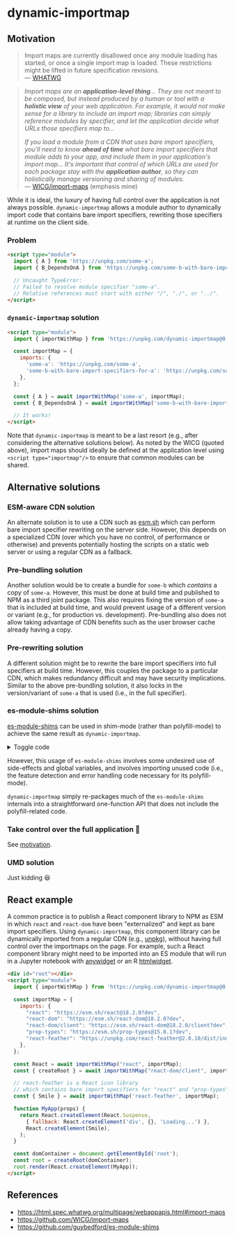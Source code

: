 # dynamic-importmap

## Motivation

> Import maps are currently disallowed once any module loading has started, or once a single import map is loaded.
> These restrictions might be lifted in future specification revisions.<br/>
> &mdash; [WHATWG](https://html.spec.whatwg.org/multipage/webappapis.html#import-maps)


> *Import maps are an __application-level thing__... They are not meant to be composed, but instead produced by a human or tool with a __holistic view__ of your web application. For example, it would not make sense for a library to include an import map; libraries can simply reference modules by specifier, and let the application decide what URLs those specifiers map to...*
> 
> *If you load a module from a CDN that uses bare import specifiers, you'll need to know __ahead of time__ what bare import specifiers that module adds to your app, and include them in your application's import map... It's important that control of which URLs are used for each package stay with the __application author__, so they can holistically manage versioning and sharing of modules.*<br/>
> &mdash; [WICG/import-maps](https://github.com/WICG/import-maps#scope) (emphasis mine)


While it is ideal, the luxury of having full control over the application is not always possible.
`dynamic-importmap` allows a module author to dynamically import code that contains bare import specifiers, rewriting those specifiers at runtime on the client side.

### Problem

```html
<script type="module">
  import { A } from 'https://unpkg.com/some-a';
  import { B_DependsOnA } from 'https://unpkg.com/some-b-with-bare-import-specifiers-for-a';

  // Uncaught TypeError:
  // Failed to resolve module specifier "some-a".
  // Relative references must start with either "/", "./", or "../".
</script>
```

### `dynamic-importmap` solution

```html
<script type="module">
  import { importWithMap } from 'https://unpkg.com/dynamic-importmap@0.0.1';

  const importMap = {
    imports: {
      'some-a': 'https://unpkg.com/some-a',
      'some-b-with-bare-import-specifiers-for-a': 'https://unpkg.com/some-b-with-bare-import-specifiers-for-a',
    },
  };

  const { A } = await importWithMap('some-a', importMap);
  const { B_DependsOnA } = await importWithMap('some-b-with-bare-import-specifiers-for-a', importMap);

  // It works!
</script>
```

Note that `dynamic-importmap` is meant to be a last resort (e.g., after considering the alternative solutions below).
As noted by the WICG (quoted above), import maps should ideally be defined at the application level using `<script type="importmap"/>` to ensure that common modules can be shared.

## Alternative solutions

### ESM-aware CDN solution

An alternate solution is to use a CDN such as [esm.sh](https://esm.sh/) which can perform bare import specifier rewriting on the server side.
However, this depends on a specialized CDN (over which you have no control, of performance or otherwise) and prevents potentially hosting the scripts on a static web server or using a regular CDN as a fallback.


### Pre-bundling solution

Another solution would be to create a bundle for `some-b` which _contains_ a copy of `some-a`.
However, this must be done at build time and published to NPM as a third joint package.
This also requires fixing the version of `some-a` that is included at build time, and would prevent usage of a different version or variant (e.g., for production vs. development).
Pre-bundling also does not allow taking advantage of CDN benefits such as the user browser cache already having a copy.

### Pre-rewriting solution

A different solution might be to rewrite the bare import specifiers into full specifiers at build time.
However, this couples the package to a particular CDN, which makes redundancy difficult and may have security implications.
Similar to the above pre-bundling solution, it also locks in the version/variant of `some-a` that is used (i.e., in the full specifier).

### es-module-shims solution

[es-module-shims](https://github.com/guybedford/es-module-shims) can be used in shim-mode (rather than polyfill-mode) to achieve the same result as `dynamic-importmap`.

<details>
<summary>Toggle code</summary>

```js
window.esmsInitOptions = {
  shimMode: true,
  mapOverrides: true,
};

const script = Object.assign(document.createElement('script'), {
  type: 'importmap-shim',
  innerHTML: JSON.stringify({
    imports: {
      'some-a': 'https://unpkg.com/some-a',
      'some-b-with-bare-import-specifiers-for-a': 'https://unpkg.com/some-b-with-bare-import-specifiers-for-a',
    }
  }),
});

document.body.appendChild(script);

await import('https://ga.jspm.io/npm:es-module-shims@1.6.1/dist/es-module-shims.js');

const { A } = await importShim('some-a');
const { B_DependsOnA } = await importShim('some-b-with-bare-import-specifiers-for-a');
```

</details>

However, this usage of `es-module-shims` involves some undesired use of side-effects and global variables, and involves importing unused code (i.e., the feature detection and error handling code necessary for its polyfill-mode).

`dynamic-importmap` simply re-packages much of the `es-module-shims` internals into a straightforward one-function API that does not include the polyfill-related code.

### Take control over the full application 💪

See [motivation](#motivation).

### UMD solution

Just kidding :laughing:


## React example

A common practice is to publish a React component library to NPM as ESM in which `react` and `react-dom` have been "externalized" and kept as bare import specifiers.
Using `dynamic-importmap`, this component library can be dynamically imported from a regular CDN (e.g., [unpkg](https://unpkg.com/)), without having full control over the importmaps on the page.
For example, such a React component library might need to be imported into an ES module that will run in a Jupyter notebook with [anywidget](https://github.com/manzt/anywidget) or an R [htmlwidget](https://www.htmlwidgets.org/develop_intro.html#javascript-binding).

```html
<div id="root"></div>
<script type="module">
  import { importWithMap } from 'https://unpkg.com/dynamic-importmap@0.0.1';

  const importMap = {
    imports: {
      "react": "https://esm.sh/react@18.2.0?dev",
      "react-dom": "https://esm.sh/react-dom@18.2.0?dev",
      "react-dom/client": "https://esm.sh/react-dom@18.2.0/client?dev",
      "prop-types": "https://esm.sh/prop-types@15.8.1?dev",
      "react-feather": "https://unpkg.com/react-feather@2.0.10/dist/index.js"
    },
  };

  const React = await importWithMap("react", importMap);
  const { createRoot } = await importWithMap("react-dom/client", importMap);

  // react-feather is a React icon library
  // which contains bare import specifiers for "react" and "prop-types"
  const { Smile } = await importWithMap('react-feather', importMap);

  function MyApp(props) {
    return React.createElement(React.Suspense,
      { fallback: React.createElement('div', {}, 'Loading...') },
      React.createElement(Smile),
    );
  }

  const domContainer = document.getElementById('root');
  const root = createRoot(domContainer);
  root.render(React.createElement(MyApp));
</script>
```

## References

- https://html.spec.whatwg.org/multipage/webappapis.html#import-maps
- https://github.com/WICG/import-maps
- https://github.com/guybedford/es-module-shims
